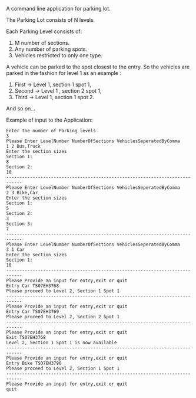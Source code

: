 A command line application for parking lot.

The Parking Lot consists of N levels.

Each Parking Level consists of:
1) M number of sections.
2) Any number of parking spots.
3) Vehicles restricted to only one type.

A vehicle can be parked to the spot closest to the entry. 
So the vehicles are parked in the fashion for level 1 as an example :

1) First -> Level 1, section 1 spot 1, 
2) Second -> Level 1 , section 2 spot 1,
3) Third -> Level 1, section 1 spot 2.

And so on...

Example of input to the Application:

	Enter the number of Parking levels 
	3
	Please Enter LevelNumber NumberOfSections VehiclesSeperatedByComma
	1 2 Bus,Truck
	Enter the section sizes
	Section 1:  
	8
	Section 2:  
	10
	----------------------------------------------------------------------------
	Please Enter LevelNumber NumberOfSections VehiclesSeperatedByComma
	2 3 Bike,Car
	Enter the section sizes
	Section 1:  
	5
	Section 2:  
	3
	Section 3:  
	7
	----------------------------------------------------------------------------
	Please Enter LevelNumber NumberOfSections VehiclesSeperatedByComma
	3 1 Car
	Enter the section sizes
	Section 1:  
	10
	----------------------------------------------------------------------------
	Please Provide an input for entry,exit or quit
	Entry Car TS07EH3768
	Please proceed to Level 2, Section 1 Spot 1
	----------------------------------------------------------------------------
	Please Provide an input for entry,exit or quit
	Entry Car TS07EH3769
	Please proceed to Level 2, Section 2 Spot 1
	----------------------------------------------------------------------------
	Please Provide an input for entry,exit or quit
	Exit TS07EH3768
	Level 2, Section 1 Spot 1 is now available
	----------------------------------------------------------------------------
	Please Provide an input for entry,exit or quit
	Entry Bike TS07EH3790
	Please proceed to Level 2, Section 1 Spot 1
	----------------------------------------------------------------------------
	Please Provide an input for entry,exit or quit
	quit

